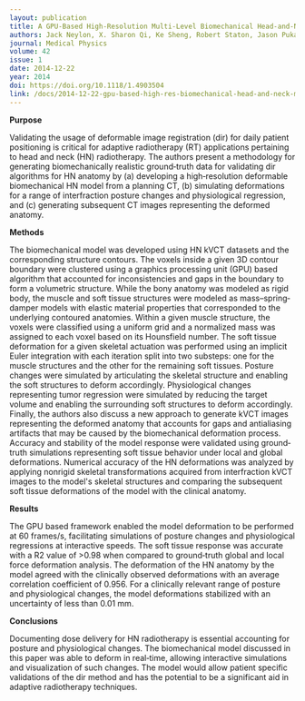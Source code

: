 ```yaml
---
layout: publication
title: A GPU-Based High-Resolution Multi-Level Biomechanical Head-and-Neck Model for Validating Deformable Image Regsitration
authors: Jack Neylon, X. Sharon Qi, Ke Sheng, Robert Staton, Jason Pukala, Rafael Manon, Daniel A. Low, Patrick Kupelian, and Anand Santhanam
journal: Medical Physics
volume: 42
issue: 1
date: 2014-12-22
year: 2014
doi: https://doi.org/10.1118/1.4903504
link: /docs/2014-12-22-gpu-based-high-res-biomechanical-head-and-neck-model.pdf
---
```

**Purpose**

Validating the usage of deformable image registration (dir) for daily patient positioning is critical for adaptive radiotherapy (RT) applications pertaining to head and neck (HN) radiotherapy. The authors present a methodology for generating biomechanically realistic ground‐truth data for validating dir algorithms for HN anatomy by (a) developing a high‐resolution deformable biomechanical HN model from a planning CT, (b) simulating deformations for a range of interfraction posture changes and physiological regression, and (c) generating subsequent CT images representing the deformed anatomy.

**Methods**

The biomechanical model was developed using HN kVCT datasets and the corresponding structure contours. The voxels inside a given 3D contour boundary were clustered using a graphics processing unit (GPU) based algorithm that accounted for inconsistencies and gaps in the boundary to form a volumetric structure. While the bony anatomy was modeled as rigid body, the muscle and soft tissue structures were modeled as mass–spring‐damper models with elastic material properties that corresponded to the underlying contoured anatomies. Within a given muscle structure, the voxels were classified using a uniform grid and a normalized mass was assigned to each voxel based on its Hounsfield number. The soft tissue deformation for a given skeletal actuation was performed using an implicit Euler integration with each iteration split into two substeps: one for the muscle structures and the other for the remaining soft tissues. Posture changes were simulated by articulating the skeletal structure and enabling the soft structures to deform accordingly. Physiological changes representing tumor regression were simulated by reducing the target volume and enabling the surrounding soft structures to deform accordingly. Finally, the authors also discuss a new approach to generate kVCT images representing the deformed anatomy that accounts for gaps and antialiasing artifacts that may be caused by the biomechanical deformation process. Accuracy and stability of the model response were validated using ground‐truth simulations representing soft tissue behavior under local and global deformations. Numerical accuracy of the HN deformations was analyzed by applying nonrigid skeletal transformations acquired from interfraction kVCT images to the model's skeletal structures and comparing the subsequent soft tissue deformations of the model with the clinical anatomy.

**Results**

The GPU based framework enabled the model deformation to be performed at 60 frames/s, facilitating simulations of posture changes and physiological regressions at interactive speeds. The soft tissue response was accurate with a R2 value of >0.98 when compared to ground‐truth global and local force deformation analysis. The deformation of the HN anatomy by the model agreed with the clinically observed deformations with an average correlation coefficient of 0.956. For a clinically relevant range of posture and physiological changes, the model deformations stabilized with an uncertainty of less than 0.01 mm. 

**Conclusions**

Documenting dose delivery for HN radiotherapy is essential accounting for posture and physiological changes. The biomechanical model discussed in this paper was able to deform in real‐time, allowing interactive simulations and visualization of such changes. The model would allow patient specific validations of the dir method and has the potential to be a significant aid in adaptive radiotherapy techniques. 
